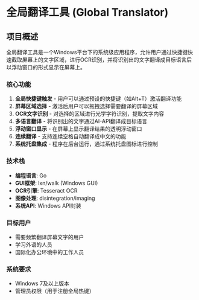 # 全局翻译工具 (Global Translator)

## 项目概述

全局翻译工具是一个Windows平台下的系统级应用程序，允许用户通过快捷键快速截取屏幕上的文字区域，进行OCR识别，并将识别出的文字翻译成目标语言后以浮动窗口的形式显示在屏幕上。

### 核心功能

1. **全局快捷键触发** - 用户可以通过预设的快捷键（如Alt+T）激活翻译功能
2. **屏幕区域选择** - 激活后用户可以拖拽选择需要翻译的屏幕区域
3. **OCR文字识别** - 对选择的区域进行光学字符识别，提取文字内容
4. **多语言翻译** - 将识别出的文字通过AI-API翻译成目标语言
5. **浮动窗口显示** - 在屏幕上显示翻译结果的透明浮动窗口
6. **连续翻译** - 支持连续空格自动翻译成中文的功能
7. **系统托盘集成** - 程序在后台运行，通过系统托盘图标进行控制

### 技术栈

- **编程语言**: Go
- **GUI框架**: lxn/walk (Windows GUI)
- **OCR引擎**: Tesseract OCR
- **图像处理**: disintegration/imaging
- **系统API**: Windows API封装

### 目标用户

- 需要频繁翻译屏幕文字的用户
- 学习外语的人员
- 国际化办公环境中的工作人员

### 系统要求

- Windows 7及以上版本
- 管理员权限（用于注册全局热键）